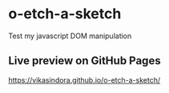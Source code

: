 # o-etch-a-sketch
Test my javascript DOM manipulation
## Live preview on GitHub Pages
https://vikasindora.github.io/o-etch-a-sketch/